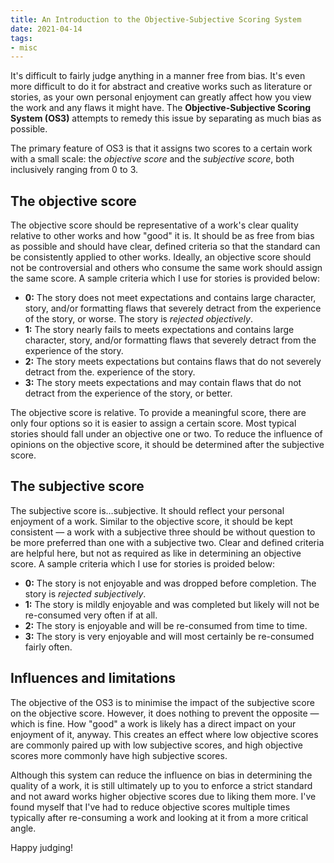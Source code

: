 ```yaml
---
title: An Introduction to the Objective-Subjective Scoring System
date: 2021-04-14
tags:
- misc
---
```


It's difficult to fairly judge anything in a manner free from bias. It's even more difficult to do it for abstract and creative works such as literature or stories, as your own personal enjoyment can greatly affect how you view the work and any flaws it might have. The **Objective-Subjective Scoring System (OS3)** attempts to remedy this issue by separating as much bias as possible.

The primary feature of OS3 is that it assigns two scores to a certain work with a small scale: the *objective score* and the *subjective score*, both inclusively ranging from 0 to 3.

<!-- more -->

## The objective score

The objective score should be representative of a work's clear quality relative to other works and how "good" it is. It should be as free from bias as possible and should have clear, defined criteria so that the standard can be consistently applied to other works. Ideally, an objective score should not be controversial and others who consume the same work should assign the same score. A sample criteria which I use for stories is provided below:

- **0:** The story does not meet expectations and contains large character, story, and/or formatting flaws that severely detract from the experience of the story, or worse. The story is *rejected objectively*.
- **1:** The story nearly fails to meets expectations and contains large character, story, and/or formatting flaws that severely detract from the experience of the story.
- **2:** The story meets expectations but contains flaws that do not severely detract from the. experience of the story.
- **3:** The story meets expectations and may contain flaws that do not detract from the experience of the story, or better.

The objective score is relative. To provide a meaningful score, there are only four options so it is easier to assign a certain score. Most typical stories should fall under an objective one or two. To reduce the influence of opinions on the objective score, it should be determined after the subjective score.

## The subjective score

The subjective score is…subjective. It should reflect your personal enjoyment of a work. Similar to the objective score, it should be kept consistent — a work with a subjective three should be without question to be more preferred than one with a subjective two. Clear and defined criteria are helpful here, but not as required as like in determining an objective score. A sample criteria which I use for stories is proided below:

- **0:** The story is not enjoyable and was dropped before completion. The story is *rejected subjectively*.
- **1:** The story is mildly enjoyable and was completed but likely will not be re-consumed very often if at all.
- **2:** The story is enjoyable and will be re-consumed from time to time.
- **3:** The story is very enjoyable and will most certainly be re-consumed fairly often.

## Influences and limitations

The objective of the OS3 is to minimise the impact of the subjective score on the objective score. However, it does nothing to prevent the opposite — which is fine. How "good" a work is likely has a direct impact on your enjoyment of it, anyway. This creates an effect where low objective scores are commonly paired up with low subjective scores, and high objective scores more commonly have high subjective scores.

Although this system can reduce the influence on bias in determining the quality of a work, it is still ultimately up to you to enforce a strict standard and not award works higher objective scores due to liking them more. I've found myself that I've had to reduce objective scores multiple times typically after re-consuming a work and looking at it from a more critical angle.

Happy judging!
